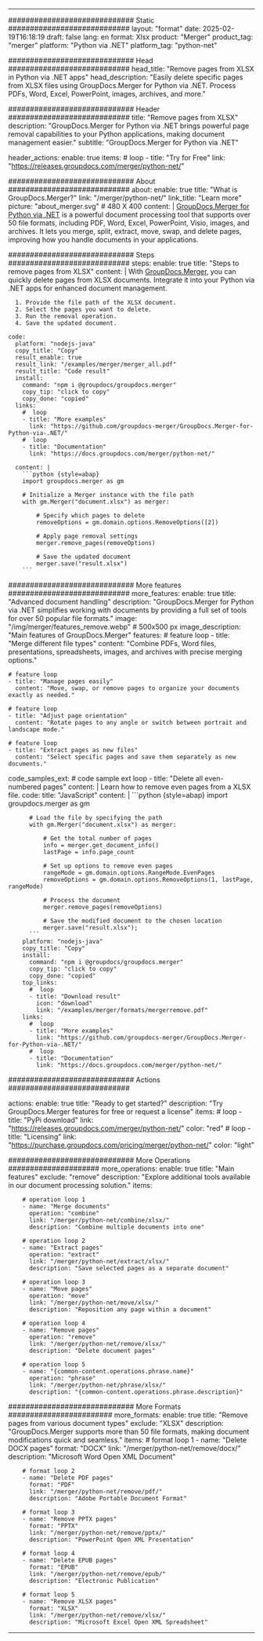 
---
############################# Static ############################
layout: "format"
date:  2025-02-19T16:18:19
draft: false
lang: en
format: Xlsx
product: "Merger"
product_tag: "merger"
platform: "Python via .NET"
platform_tag: "python-net"

############################# Head ############################
head_title: "Remove pages from XLSX in Python via .NET apps"
head_description: "Easily delete specific pages from XLSX files using GroupDocs.Merger for Python via .NET. Process PDFs, Word, Excel, PowerPoint, images, archives, and more."

############################# Header ############################
title: "Remove pages from XLSX" 
description: "GroupDocs.Merger for Python via .NET brings powerful page removal capabilities to your Python applications, making document management easier."
subtitle: "GroupDocs.Merger for Python via .NET" 

header_actions:
  enable: true
  items:
    #  loop
    - title: "Try for Free"
      link: "https://releases.groupdocs.com/merger/python-net/"
      
############################# About ############################
about:
    enable: true
    title: "What is GroupDocs.Merger?"
    link: "/merger/python-net/"
    link_title: "Learn more"
    picture: "about_merger.svg" # 480 X 400
    content: |
       [GroupDocs.Merger for Python via .NET](/merger/python-net/) is a powerful document processing tool that supports over 50 file formats, including PDF, Word, Excel, PowerPoint, Visio, images, and archives. It lets you merge, split, extract, move, swap, and delete pages, improving how you handle documents in your applications.

############################# Steps ############################
steps:
    enable: true
    title: "Steps to remove pages from XLSX"
    content: |
      With [GroupDocs.Merger](/merger/python-net/), you can quickly delete pages from XLSX documents. Integrate it into your Python via .NET apps for enhanced document management.
      
      1. Provide the file path of the XLSX document.
      2. Select the pages you want to delete.
      3. Run the removal operation.
      4. Save the updated document.
   
    code:
      platform: "nodejs-java"
      copy_title: "Copy"
      result_enable: true
      result_link: "/examples/merger/merger_all.pdf"
      result_title: "Code result"
      install:
        command: "npm i @groupdocs/groupdocs.merger"
        copy_tip: "click to copy"
        copy_done: "copied"
      links:
        #  loop
        - title: "More examples"
          link: "https://github.com/groupdocs-merger/GroupDocs.Merger-for-Python-via-.NET/"
        #  loop
        - title: "Documentation"
          link: "https://docs.groupdocs.com/merger/python-net/"
          
      content: |
        ```python {style=abap}
        import groupdocs.merger as gm

        # Initialize a Merger instance with the file path
        with gm.Merger("document.xlsx") as merger:
            
            # Specify which pages to delete
            removeOptions = gm.domain.options.RemoveOptions([2])

            # Apply page removal settings
            merger.remove_pages(removeOptions)

            # Save the updated document
            merger.save("result.xlsx")
        ```            

############################# More features ############################
more_features:
  enable: true
  title: "Advanced document handling"
  description: "GroupDocs.Merger for Python via .NET simplifies working with documents by providing a full set of tools for over 50 popular file formats."
  image: "/img/merger/features_remove.webp" # 500x500 px
  image_description: "Main features of GroupDocs.Merger"
  features:
    # feature loop
    - title: "Merge different file types"
      content: "Combine PDFs, Word files, presentations, spreadsheets, images, and archives with precise merging options."

    # feature loop
    - title: "Manage pages easily"
      content: "Move, swap, or remove pages to organize your documents exactly as needed."

    # feature loop
    - title: "Adjust page orientation"
      content: "Rotate pages to any angle or switch between portrait and landscape mode."

    # feature loop
    - title: "Extract pages as new files"
      content: "Select specific pages and save them separately as new documents."
      
  code_samples_ext:
    # code sample ext loop
    - title: "Delete all even-numbered pages"
      content: |
        Learn how to remove even pages from a XLSX file.
      code:
        title: "JavaScript"
        content: |
          ```python {style=abap}
          import groupdocs.merger as gm
          
          # Load the file by specifying the path
          with gm.Merger("document.xlsx") as merger:
            
              # Get the total number of pages
              info = merger.get_document_info()
              lastPage = info.page_count

              # Set up options to remove even pages
              rangeMode = gm.domain.options.RangeMode.EvenPages
              removeOptions = gm.domain.options.RemoveOptions(1, lastPage, rangeMode)
          
              # Process the document
              merger.remove_pages(removeOptions)

              # Save the modified document to the chosen location
              merger.save("result.xlsx");
          ```
        platform: "nodejs-java"
        copy_title: "Copy"
        install:
          command: "npm i @groupdocs/groupdocs.merger"
          copy_tip: "click to copy"
          copy_done: "copied"
        top_links:
          #  loop
          - title: "Download result"
            icon: "download"
            link: "/examples/merger/formats/mergerremove.pdf"
        links:
          #  loop
          - title: "More examples"
            link: "https://github.com/groupdocs-merger/GroupDocs.Merger-for-Python-via-.NET/"
          #  loop
          - title: "Documentation"
            link: "https://docs.groupdocs.com/merger/python-net/"
            

            


############################# Actions ############################

actions:
  enable: true
  title: "Ready to get started?"
  description: "Try GroupDocs.Merger features for free or request a license"
  items:
    #  loop
    - title: "PyPi download"
      link: "https://releases.groupdocs.com/merger/python-net/"
      color: "red"
        #  loop
    - title: "Licensing"
      link: "https://purchase.groupdocs.com/pricing/merger/python-net/"
      color: "light"


############################# More Operations #####################
more_operations:
    enable: true
    title: "Main features"
    exclude: "remove"
    description: "Explore additional tools available in our document processing solution."
    items: 
          
        # operation loop 1
        - name: "Merge documents"
          operation: "combine"
          link: "/merger/python-net/combine/xlsx/"
          description: "Combine multiple documents into one"

        # operation loop 2
        - name: "Extract pages"
          operation: "extract"
          link: "/merger/python-net/extract/xlsx/"
          description: "Save selected pages as a separate document"

        # operation loop 3
        - name: "Move pages"
          operation: "move"
          link: "/merger/python-net/move/xlsx/"
          description: "Reposition any page within a document"

        # operation loop 4
        - name: "Remove pages"
          operation: "remove"
          link: "/merger/python-net/remove/xlsx/"
          description: "Delete document pages"

        # operation loop 5
        - name: "{common-content.operations.phrase.name}"
          operation: "phrase"
          link: "/merger/python-net/phrase/xlsx/"
          description: "{common-content.operations.phrase.description}"
          
        
          
############################# More Formats ########################
more_formats:
    enable: true
    title: "Remove pages from various document types"
    exclude: "XLSX"
    description: "GroupDocs.Merger supports more than 50 file formats, making document modifications quick and seamless."
    items: 
        # format loop 1
        - name: "Delete DOCX pages"
          format: "DOCX"
          link: "/merger/python-net/remove/docx/"
          description: "Microsoft Word Open XML Document"
          
        # format loop 2
        - name: "Delete PDF pages"
          format: "PDF"
          link: "/merger/python-net/remove/pdf/"
          description: "Adobe Portable Document Format"
          
        # format loop 3
        - name: "Remove PPTX pages"
          format: "PPTX"
          link: "/merger/python-net/remove/pptx/"
          description: "PowerPoint Open XML Presentation"

        # format loop 4
        - name: "Delete EPUB pages"
          format: "EPUB"
          link: "/merger/python-net/remove/epub/"
          description: "Electronic Publication"
          
        # format loop 5
        - name: "Remove XLSX pages"
          format: "XLSX"
          link: "/merger/python-net/remove/xlsx/"
          description: "Microsoft Excel Open XML Spreadsheet"
  

---